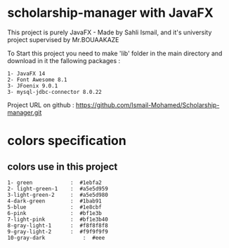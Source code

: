# scholarship-manager with JavaFX 

This project is purely JavaFX - Made by Sahli Ismail, and it's university project supervised by Mr.BOUAAKAZE 

To Start this project you need to make 'lib' folder in the main directory and download in it the fallowing packages :

    1- JavaFX 14
    2- Font Awesome 8.1
    3- JFoenix 9.0.1
    3- mysql-jdbc-connector 8.0.22

Project URL on github : https://github.com/Ismail-Mohamed/Scholarship-manager.git


# colors specification
## colors use in this project


    1- green 			:  #1ebfa2
    2- light-green-1	:  #a5e5d959
    3-light-green-2 	:  #a5e5d980
    4-dark-green 		:  #1bab91
    5-blue 			    :  #1e8cbf
    6-pink 			    :  #bf1e3b
    7-light-pink 		:  #bf1e3b40
    8-gray-light-1      :  #f8f8f8f8
    9-gray-light-2 	    :  #f9f9f9f9
    10-gray-dark		    :  #eee

